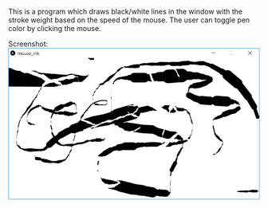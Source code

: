 This is a program which draws black/white lines in the window with the stroke weight based on the speed of the mouse. The user can toggle pen color by clicking the mouse.

Screenshot:  
![mouse_ink](mouse_ink.png)
